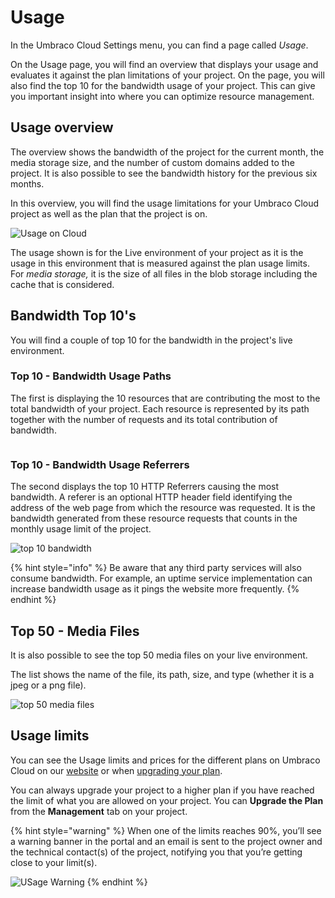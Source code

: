 # Usage

In the Umbraco Cloud Settings menu, you can find a page called _Usage_.

On the Usage page, you will find an overview that displays your usage and evaluates it against the plan limitations of your project. On the page, you will also find the top 10 for the bandwidth usage of your project. This can give you important insight into where you can optimize resource management.

## Usage overview

The overview shows the bandwidth of the project for the current month, the media storage size, and the number of custom domains added to the project. It is also possible to see the bandwidth history for the previous six months.

In this overview, you will find the usage limitations for your Umbraco Cloud project as well as the plan that the project is on.

![Usage on Cloud](../images/cloud-usage.png)

The usage shown is for the Live environment of your project as it is the usage in this environment that is measured against the plan usage limits. For _media storage,_ it is the size of all files in the blob storage including the cache that is considered.

## Bandwidth Top 10's

You will find a couple of top 10 for the bandwidth in the project's live environment.

### Top 10 - Bandwidth Usage Paths

The first is displaying the 10 resources that are contributing the most to the total bandwidth of your project. Each resource is represented by its path together with the number of requests and its total contribution of bandwidth.

<figure><img src="../images/Top10BandwidthPaths2.png" alt=""><figcaption></figcaption></figure>

### Top 10 - Bandwidth Usage Referrers

The second displays the top 10 HTTP Referrers causing the most bandwidth. A referer is an optional HTTP header field identifying the address of the web page from which the resource was requested. It is the bandwidth generated from these resource requests that counts in the monthly usage limit of the project.

![top 10 bandwidth](../images/Top10BandwidthReferer2.png)

{% hint style="info" %}
Be aware that any third party services will also consume bandwidth. For example, an uptime service implementation can increase bandwidth usage as it pings the website more frequently.
{% endhint %}

## Top 50 - Media Files

It is also possible to see the top 50 media files on your live environment.

The list shows the name of the file, its path, size, and type (whether it is a jpeg or a png file).

![top 50 media files](../images/Top-50-media.png)

## Usage limits

You can see the Usage limits and prices for the different plans on Umbraco Cloud on our [website](https://umbraco.com/umbraco-cloud-pricing/) or when [upgrading your plan](upgrade-umbraco-cloud-plan.md).

You can always upgrade your project to a higher plan if you have reached the limit of what you are allowed on your project. You can **Upgrade the Plan** from the **Management** tab on your project.

{% hint style="warning" %}
When one of the limits reaches 90%, you’ll see a warning banner in the portal and an email is sent to the project owner and the technical contact(s) of the project, notifying you that you’re getting close to your limit(s).

<img src="../images/warnings_usage.png" alt="USage Warning" data-size="original">
{% endhint %}
